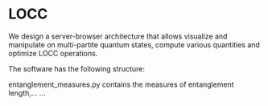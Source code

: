 # LOCC

We design a server-browser architecture that allows visualize and 
manipulate on multi-partite quantum states, compute various quantities 
and optimize LOCC operations.

The software has the following structure:

entanglement_measures.py contains the measures of entanglement length,...
...
